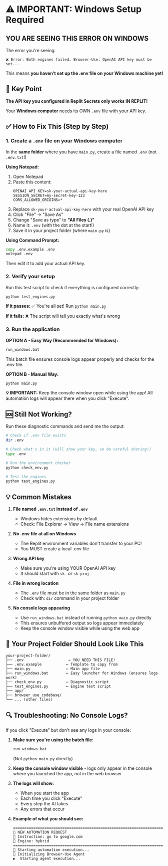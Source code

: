 # ⚠️ IMPORTANT: Windows Setup Required

## YOU ARE SEEING THIS ERROR ON WINDOWS

The error you're seeing:
```
❌ Error: Both engines failed. Browser-Use: OpenAI API key must be set...
```

This means **you haven't set up the .env file on your Windows machine yet!**

## 🔑 Key Point

**The API key you configured in Replit Secrets only works IN REPLIT!**

Your **Windows computer** needs its OWN `.env` file with your API key.

## ✅ How to Fix This (Step by Step)

### 1. Create a `.env` file on your Windows computer

In the **same folder** where you have `main.py`, create a file named `.env` (not `.env.txt`!)

**Using Notepad:**
1. Open Notepad
2. Paste this content:
   ```
   OPENAI_API_KEY=sk-your-actual-api-key-here
   SESSION_SECRET=my-secret-key-123
   CORS_ALLOWED_ORIGINS=*
   ```
3. Replace `sk-your-actual-api-key-here` with your real OpenAI API key
4. Click "File" → "Save As"
5. Change "Save as type" to **"All Files (*.*)"**
6. Name it: `.env` (with the dot at the start!)
7. Save it in your project folder (where `main.py` is)

**Using Command Prompt:**
```cmd
copy .env.example .env
notepad .env
```
Then edit it to add your actual API key.

### 2. Verify your setup

Run this test script to check if everything is configured correctly:

```bash
python test_engines.py
```

**If it passes:** ✅ You're all set! Run `python main.py`

**If it fails:** ❌ The script will tell you exactly what's wrong

### 3. Run the application

**OPTION A - Easy Way (Recommended for Windows):**
```cmd
run_windows.bat
```
This batch file ensures console logs appear properly and checks for the .env file.

**OPTION B - Manual Way:**
```bash
python main.py
```

**💡 IMPORTANT:** Keep the console window open while using the app! 
All automation logs will appear there when you click "Execute".

## 🆘 Still Not Working?

Run these diagnostic commands and send me the output:

```bash
# Check if .env file exists
dir .env

# Check what's in it (will show your key, so be careful sharing!)
type .env

# Run the environment checker
python check_env.py

# Test the engines
python test_engines.py
```

## 💡 Common Mistakes

1. **File named `.env.txt` instead of `.env`**
   - Windows hides extensions by default
   - Check: File Explorer → View → File name extensions

2. **No .env file at all on Windows**
   - The Replit environment variables don't transfer to your PC!
   - You MUST create a local .env file

3. **Wrong API key**
   - Make sure you're using YOUR OpenAI API key
   - It should start with `sk-` or `sk-proj-`

4. **File in wrong location**
   - The `.env` file must be in the same folder as `main.py`
   - Check with: `dir` command in your project folder

5. **No console logs appearing**
   - Use `run_windows.bat` instead of running `python main.py` directly
   - This ensures unbuffered output so logs appear immediately
   - Keep the console window visible while using the web app

## 📂 Your Project Folder Should Look Like This

```
your-project-folder/
├── .env                    ← YOU NEED THIS FILE!
├── .env.example           ← Template to copy from
├── main.py                ← Main app file
├── run_windows.bat        ← Easy launcher for Windows (ensures logs work)
├── check_env.py           ← Diagnostic script
├── test_engines.py        ← Engine test script
├── app/
├── browser_use_codebase/
└── ... (other files)
```

## 🔍 Troubleshooting: No Console Logs?

If you click "Execute" but don't see any logs in your console:

1. **Make sure you're using the batch file:**
   ```cmd
   run_windows.bat
   ```
   (Not `python main.py` directly)

2. **Keep the console window visible** - logs only appear in the console where you launched the app, not in the web browser

3. **The logs will show:**
   - When you start the app
   - Each time you click "Execute"
   - Every step the AI takes
   - Any errors that occur

4. **Example of what you should see:**
   ```
   ================================================================================
   📨 NEW AUTOMATION REQUEST
   📝 Instruction: go to google.com
   🔧 Engine: hybrid
   ================================================================================
   🚀 Starting automation execution...
   🤖 Initializing Browser-Use Agent
   ▶️  Starting agent execution...
   ```
